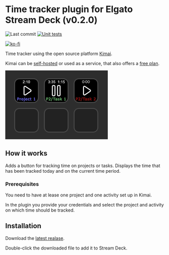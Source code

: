# Time tracker plugin for Elgato Stream Deck (v0.2.0)

![Last commit](https://img.shields.io/github/last-commit/b263/stream-deck-time-tracker/main)
[![Unit tests](https://github.com/b263/stream-deck-time-tracker/actions/workflows/node.js.yml/badge.svg)](https://github.com/b263/stream-deck-time-tracker/actions/workflows/node.js.yml)

[![ko-fi](https://ko-fi.com/img/githubbutton_sm.svg)](https://ko-fi.com/M4M3SNODI)

Time tracker using the open source platform [Kimai](https://www.kimai.org/).

Kimai can be [self-hosted](https://www.kimai.org/documentation/chapter-on-premise.html) or used as a service, that also offers a [free plan](https://www.kimai.cloud/start-trial).

![Preview](assets/preview.png)

## How it works

Adds a button for tracking time on projects or tasks. Displays the time that has been tracked today and on the current time period.

### Prerequisites

You need to have at lease one project and one activity set up in Kimai.

In the plugin you provide your credentials and select the project and activity on which time should be tracked.

## Installation

Download the [latest realase](https://github.com/b263/stream-deck-time-tracker/releases/download/0.2.0/dev.b263.time-tracker.streamDeckPlugin).

Double-click the downloaded file to add it to Stream Deck.
